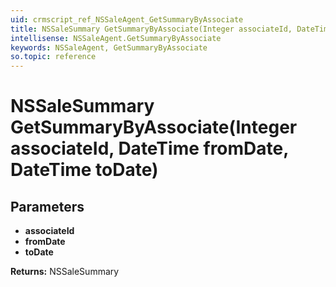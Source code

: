 ```yaml
---
uid: crmscript_ref_NSSaleAgent_GetSummaryByAssociate
title: NSSaleSummary GetSummaryByAssociate(Integer associateId, DateTime fromDate, DateTime toDate)
intellisense: NSSaleAgent.GetSummaryByAssociate
keywords: NSSaleAgent, GetSummaryByAssociate
so.topic: reference
---
```


# NSSaleSummary GetSummaryByAssociate(Integer associateId, DateTime fromDate, DateTime toDate)

## Parameters

* **associateId** 
* **fromDate** 
* **toDate** 

**Returns:** NSSaleSummary
